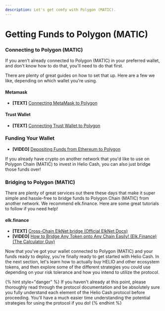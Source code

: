 ```yaml
---
description: Let's get comfy with Polygon (MATIC).
---
```


# Getting Funds to Polygon (MATIC)

### Connecting to Polygon (MATIC)

If you aren't already connected to Polygon (MATIC) in your preferred wallet, and don't know how to do that, you'll need to do that first.

There are plenty of great guides on how to set that up. Here are a few we like, depending on which wallet you're using.

#### Metamask

* **\[TEXT]** [Connecting MetaMask to Polygon ](https://docs.polygon.technology/docs/develop/metamask/config-polygon-on-metamask/)


#### Trust Wallet

* **\[TEXT]** [Connecting Trust Wallet to Polygon ](https://www.publish0x.com/coins-other-crypto-inconveniences/polygon-on-your-trust-wallet-xknnxqn)



### Funding Your Wallet

* **\[VIDEO]** [Depositing Funds from Ethereum to Polygon ](https://docs.polygon.technology/docs/develop/wallets/polygon-web-wallet/web-wallet-v2-guide/#depositing-funds-from-ethereum-to-polygon)


If you already have crypto on another network that you'd like to use on Polygon Chain (MATIC) to invest in Helio Cash, you can also just bridge those funds over!

### Bridging to Polygon (MATIC)

There are plenty of great services out there these days that make it super simple and hassle-free to bridge funds to Polygon Chain (MATIC) from another network. We recommend elk.finance. Here are some great tutorials to follow if you need help!

#### **elk.finance**

* **\[TEXT]** [Cross-Chain ElkNet bridge (Official ElkNet Docs)](https://docs.elk.finance/features/cross-chain-elknet-bridge)
* **\[VIDEO]** [How to Bridge Any Token onto Any Chain Easily! (Elk.Finance) (The Calculator Guy)](https://www.youtube.com/watch?v=fKSkjfsUA-U)

Now that you've got your wallet connected to Polygon (MATIC) and your funds ready to deploy, you're finally ready to get started with Helio Cash. In the next section, let's learn how to actually buy HELIO and other ecosystem tokens, and then explore some of the different strategies you could use depending on your risk tolerance and how you intend to utilize the protocol.

{% hint style="danger" %}
If you haven't already at this point, please thoroughly read through the protocol documentation and be absolutely sure you fully understand each element of the Helio Cash protocol before proceeding. You'll have a much easier time understanding the potential strategies for using the protocol if you do!
{% endhint %}
